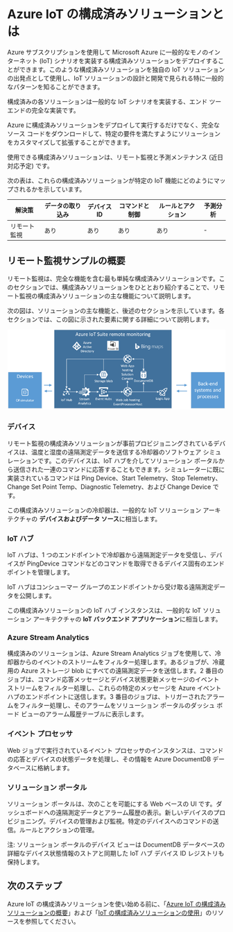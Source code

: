 <properties
 pageTitle="Azure IoT の構成済みソリューションとは | Microsoft Azure"
 description="Azure IoT の構成済みソリューションとそのアーキテクチャ (追加リソースのリンクを含む) の説明。"
 services=""
 documentationCenter=".net"
 authors="aguilaaj"
 manager="kevinmil"
 editor=""/>

<tags
 ms.service="na"
 ms.devlang="na"
 ms.topic="article"
 ms.tgt_pltfrm="na"
 ms.workload="tbd"
 ms.date="09/22/2015"
 ms.author="araguila"/>

# Azure IoT の構成済みソリューションとは
Azure サブスクリプションを使用して Microsoft Azure に一般的なモノのインターネット (IoT) シナリオを実装する構成済みソリューションをデプロイすることができます。このような構成済みソリューションを独自の IoT ソリューションの出発点として使用し、IoT ソリューションの設計と開発で見られる特に一般的なパターンを知ることができます。

構成済みの各ソリューションは一般的な IoT シナリオを実装する、エンド ツー エンドの完全な実装です。

Azure に構成済みソリューションをデプロイして実行するだけでなく、完全なソース コードをダウンロードして、特定の要件を満たすようにソリューションをカスタマイズして拡張することができます。

使用できる構成済みソリューションは、リモート監視と予測メンテナンス (近日対応予定) です。

次の表は、これらの構成済みソリューションが特定の IoT 機能にどのようにマップされるかを示しています。

| 解決策 | データの取り込み | デバイス ID | コマンドと制御 | ルールとアクション | 予測分析 |
|------------------------|----------------|-----------------|---------------------|-------------------|----------------------|
| リモート監視 | あり | あり | あり | あり | - | | 予測メンテナンス | あり | あり | あり | あり | あり |

## リモート監視サンプルの概要

リモート監視は、完全な機能を含む最も単純な構成済みソリューションです。このセクションでは、構成済みソリューションをひととおり紹介することで、リモート監視の構成済みソリューションの主な機能について説明します。

次の図は、ソリューションの主な機能と、後述のセクションを示しています。各セクションでは、この図に示された要素に関する詳細について説明します。

![リモート監視の構成済みソリューションのアーキテクチャ][img-remote-monitoring-arch]

### デバイス
リモート監視の構成済みソリューションが事前プロビジョニングされているデバイスは、温度と湿度の遠隔測定データを送信する冷却器のソフトウェア シミュレーションです。このデバイスは、IoT ハブを介してソリューション ポータルから送信された一連のコマンドに応答することもできます。シミュレーターに既に実装されているコマンドは Ping Device、Start Telemetry、Stop Telemetry、Change Set Point Temp、Diagnostic Telemetry、および Change Device です。

この構成済みソリューションの冷却器は、一般的な IoT ソリューション アーキテクチャの **デバイスおよびデータ ソース**に相当します。

### IoT ハブ
IoT ハブは、1 つのエンドポイントで冷却器から遠隔測定データを受信し、デバイスが PingDevice コマンドなどのコマンドを取得できるデバイス固有のエンドポイントを管理します。

IoT ハブはコンシューマー グループのエンドポイントから受け取る遠隔測定データを公開します。

この構成済みソリューションの IoT ハブ インスタンスは、一般的な IoT ソリューション アーキテクチャの **IoT バックエンド アプリケーション**に相当します。

### Azure Stream Analytics
構成済みのソリューションは、Azure Stream Analytics ジョブを使用して、冷却器からのイベントのストリームをフィルター処理します。あるジョブが、冷蔵用の Azure ストレージ blob にすべての遠隔測定データを送信します。2 番目のジョブは、コマンド応答メッセージとデバイス状態更新メッセージのイベント ストリームをフィルター処理し、これらの特定のメッセージを Azure イベント ハブのエンドポイントに送信します。3 番目のジョブは、トリガーされたアラームをフィルター処理し、そのアラームをソリューション ポータルのダッシュ ボード ビューのアラーム履歴テーブルに表示します。


### イベント プロセッサ
Web ジョブで実行されているイベント プロセッサのインスタンスは、コマンドの応答とデバイスの状態データを処理し、その情報を Azure DocumentDB データベースに格納します。


### ソリューション ポータル
ソリューション ポータルは、次のことを可能にする Web ベースの UI です。ダッシュボードへの遠隔測定データとアラーム履歴の表示。新しいデバイスのプロビジョニング。デバイスの管理および監視。特定のデバイスへのコマンドの送信。ルールとアクションの管理。

注: ソリューション ポータルのデバイス ビューは DocumentDB データベースの詳細なデバイス状態情報のストアと同期した IoT ハブ デバイス ID レジストリも保持します。


## 次のステップ
Azure IoT の構成済みソリューションを使い始める前に、「[Azure IoT の構成済みソリューションの概要](iot-suite-overview.md)」および「[IoT の構成済みソリューションの使用](iot-suite-getstarted-preconfigured-solutions.md)」のリソースを参照してください。

[img-remote-monitoring-arch]: ./media/iot-suite-what-are-preconfigured-solutions/remote-monitoring-arch1.png

<!---HONumber=Oct15_HO1-->